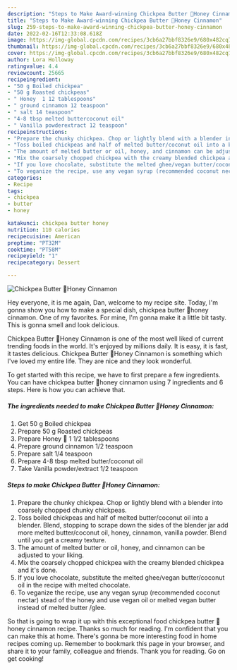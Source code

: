 ```yaml
---
description: "Steps to Make Award-winning Chickpea Butter 🍯Honey Cinnamon"
title: "Steps to Make Award-winning Chickpea Butter 🍯Honey Cinnamon"
slug: 259-steps-to-make-award-winning-chickpea-butter-honey-cinnamon
date: 2022-02-16T12:33:08.618Z
image: https://img-global.cpcdn.com/recipes/3cb6a27bbf8326e9/680x482cq70/chickpea-butter-honey-cinnamon-recipe-main-photo.jpg
thumbnail: https://img-global.cpcdn.com/recipes/3cb6a27bbf8326e9/680x482cq70/chickpea-butter-honey-cinnamon-recipe-main-photo.jpg
cover: https://img-global.cpcdn.com/recipes/3cb6a27bbf8326e9/680x482cq70/chickpea-butter-honey-cinnamon-recipe-main-photo.jpg
author: Lora Holloway
ratingvalue: 4.4
reviewcount: 25665
recipeingredient:
- "50 g Boiled chickpea"
- "50 g Roasted chickpeas"
- " Honey  1 12 tablespoons"
- " ground cinnamon 12 teaspoon"
- " salt 14 teaspoon"
- "4-8 tbsp melted buttercoconut oil"
- " Vanilla powderextract 12 teaspoon"
recipeinstructions:
- "Prepare the chunky chickpea. Chop or lightly blend with a blender into coarsely chopped chunky chickpeas."
- "Toss boiled chickpeas and half of melted butter/coconut oil into a blender. Blend, stopping to scrape down the sides of the blender jar add more melted butter/coconut oil, honey, cinnamon, vanilla powder. Blend until you get a creamy texture."
- "The amount of melted butter or oil, honey, and cinnamon can be adjusted to your liking."
- "Mix the coarsely chopped chickpea with the creamy blended chickpea and it&#39;s done."
- "If you love chocolate, substitute the melted ghee/vegan butter/coconut oil in the recipe with melted chocolate."
- "To veganize the recipe, use any vegan syrup (recommended coconut nectar) stead of the honey and use vegan oil or melted vegan butter instead of melted butter /glee."
categories:
- Recipe
tags:
- chickpea
- butter
- honey

katakunci: chickpea butter honey 
nutrition: 110 calories
recipecuisine: American
preptime: "PT32M"
cooktime: "PT58M"
recipeyield: "1"
recipecategory: Dessert

---
```



![Chickpea Butter 🍯Honey Cinnamon](https://img-global.cpcdn.com/recipes/3cb6a27bbf8326e9/680x482cq70/chickpea-butter-honey-cinnamon-recipe-main-photo.jpg)

Hey everyone, it is me again, Dan, welcome to my recipe site. Today, I'm gonna show you how to make a special dish, chickpea butter 🍯honey cinnamon. One of my favorites. For mine, I'm gonna make it a little bit tasty. This is gonna smell and look delicious.



Chickpea Butter 🍯Honey Cinnamon is one of the most well liked of current trending foods in the world. It's enjoyed by millions daily. It is easy, it is fast, it tastes delicious. Chickpea Butter 🍯Honey Cinnamon is something which I've loved my entire life. They are nice and they look wonderful.


To get started with this recipe, we have to first prepare a few ingredients. You can have chickpea butter 🍯honey cinnamon using 7 ingredients and 6 steps. Here is how you can achieve that.

<!--inarticleads1-->

##### The ingredients needed to make Chickpea Butter 🍯Honey Cinnamon:

1. Get 50 g Boiled chickpea
1. Prepare 50 g Roasted chickpeas
1. Prepare  Honey 🍯 1 1/2 tablespoons
1. Prepare  ground cinnamon 1/2 teaspoon
1. Prepare  salt 1/4 teaspoon
1. Prepare 4-8 tbsp melted butter/coconut oil
1. Take  Vanilla powder/extract 1/2 teaspoon




<!--inarticleads2-->

##### Steps to make Chickpea Butter 🍯Honey Cinnamon:

1. Prepare the chunky chickpea. Chop or lightly blend with a blender into coarsely chopped chunky chickpeas.
1. Toss boiled chickpeas and half of melted butter/coconut oil into a blender. Blend, stopping to scrape down the sides of the blender jar add more melted butter/coconut oil, honey, cinnamon, vanilla powder. Blend until you get a creamy texture.
1. The amount of melted butter or oil, honey, and cinnamon can be adjusted to your liking.
1. Mix the coarsely chopped chickpea with the creamy blended chickpea and it&#39;s done.
1. If you love chocolate, substitute the melted ghee/vegan butter/coconut oil in the recipe with melted chocolate.
1. To veganize the recipe, use any vegan syrup (recommended coconut nectar) stead of the honey and use vegan oil or melted vegan butter instead of melted butter /glee.




So that is going to wrap it up with this exceptional food chickpea butter 🍯honey cinnamon recipe. Thanks so much for reading. I'm confident that you can make this at home. There's gonna be more interesting food in home recipes coming up. Remember to bookmark this page in your browser, and share it to your family, colleague and friends. Thank you for reading. Go on get cooking!
